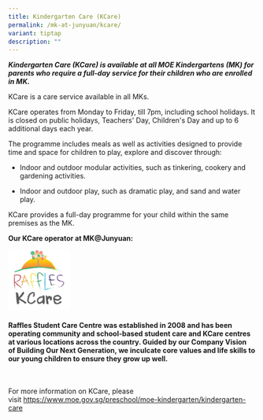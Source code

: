 ```yaml
---
title: Kindergarten Care (KCare)
permalink: /mk-at-junyuan/kcare/
variant: tiptap
description: ""
---
```

<p><strong><em>Kindergarten Care (KCare) is available at all MOE Kindergartens (MK) for parents who require a full-day service for their children who are enrolled in MK.&nbsp;</em></strong>
</p>
<p>KCare is a care service available in all MKs.</p>
<p>KCare operates from Monday to Friday, till 7pm, including school holidays.
It is closed on public holidays, Teachers' Day, Children's Day and up to
6 additional days each year.</p>
<p>The programme includes meals as well as activities designed to provide
time and space for children to play, explore and discover through:</p>
<ul data-tight="true" class="tight">
<li>
<p>Indoor and outdoor modular activities, such as tinkering, cookery and
gardening activities.</p>
</li>
<li>
<p>Indoor and outdoor play, such as dramatic play, and sand and water play.</p>
</li>
</ul>
<p>KCare provides a full-day programme for your child within the same premises
as the MK.</p>
<p><strong>Our KCare operator at MK@Junyuan:</strong>
</p>
<div class="isomer-image-wrapper">
<img style="width: 25%;" height="auto" width="100%" alt="" src="/images/raffleskcare.png">
</div>
<h4>Raffles Student Care Centre was established in 2008 and has been operating community and school-based student care and KCare centres at various locations across the country. Guided by our Company Vision of&nbsp;<strong>Building Our Next Generation</strong>, we inculcate core values and life skills to our young children to ensure they grow up well.</h4>
<p>&nbsp;</p>
<p>For more information on KCare, please visit&nbsp;<a href="https://www.moe.gov.sg/preschool/moe-kindergarten/kindergarten-care" rel="noopener noreferrer nofollow" target="_blank">https://www.moe.gov.sg/preschool/moe-kindergarten/kindergarten-care</a>
</p>